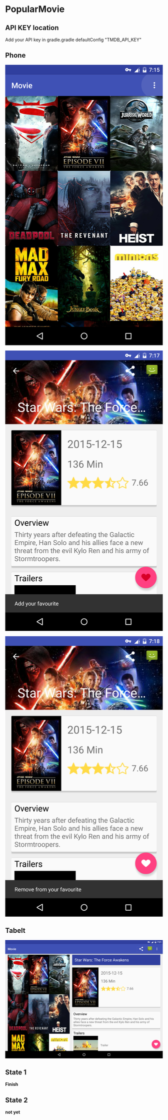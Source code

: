 # PopularMovie

## API KEY location
Add your API key in gradle.gradle<app> defaultConfig "TMDB_API_KEY"

## Phone 

![phone-main](./example/phone-main.png)

![phone-detail-1](./example/phone-detail.png)

![phone-detail-2](./example/phone-detail-2.png)

## Tabelt

![tablet](./example/tablet.png)


## State 1
**Finish**

## State 2
**not yet**
